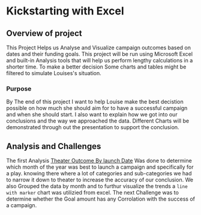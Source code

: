 # Kickstarting with Excel

## Overview of project
This Project Helps us Analyse and Visualize campaign outcomes based on dates and their funding goals. This project will be run using Microsoft Excel and built-in Analysis tools that will help us perform lengthy calculations in a shorter time. To make a better decision Some charts and tables might be filtered to simulate Louises's situation.

### Purpose
By The end of this project I want to help Louise make the best decistion possible on how much she should aim for to have a successful campaign and when she should start. I also want to explain how we got into our conclusions and the way we approached the data. Different Charts will be demonstrated through out the presentation to support the conclusion.

##  Analysis and Challenges
The first Analysis [Theater Outcome By launch Date](url) Was done to determine which month of the year was best to launch a campaign and specifically for a play. knowing there where a lot of categories and sub-categories we had to narrow it down to theater to increase the accuracy of our conclusion. We also Grouped the data by month and to furthur visualize the trends a `line with marker` chart was utilizied from excel. The next Challenge was to determine whether the Goal amount has any Corrolation with the success of a campaign.

